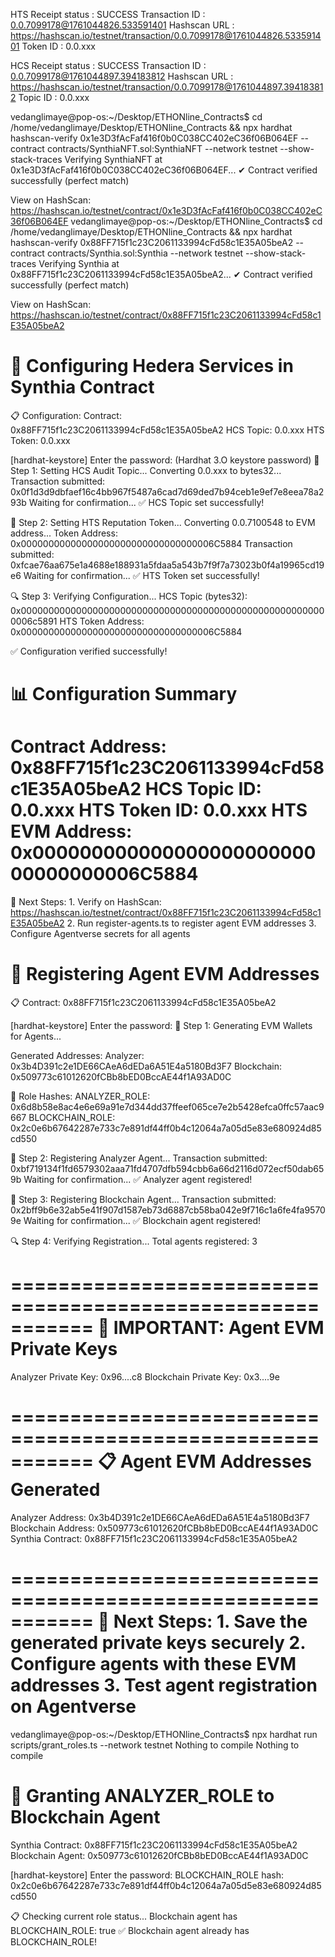 HTS
Receipt status           : SUCCESS
Transaction ID           : 0.0.7099178@1761044826.533591401
Hashscan URL             : https://hashscan.io/testnet/transaction/0.0.7099178@1761044826.533591401
Token ID                 : 0.0.xxx

HCS
Receipt status           : SUCCESS
Transaction ID           : 0.0.7099178@1761044897.394183812
Hashscan URL             : https://hashscan.io/testnet/transaction/0.0.7099178@1761044897.394183812
Topic ID                 : 0.0.xxx


vedanglimaye@pop-os:~/Desktop/ETHONline_Contracts$ cd /home/vedanglimaye/Desktop/ETHONline_Contracts && npx hardhat hashscan-verify 0x1e3D3fAcFaf416f0b0C038CC402eC36f06B064EF --contract contracts/SynthiaNFT.sol:SynthiaNFT 
--network testnet --show-stack-traces
Verifying SynthiaNFT at 0x1e3D3fAcFaf416f0b0C038CC402eC36f06B064EF...
✔ Contract verified successfully (perfect match)

View on HashScan: https://hashscan.io/testnet/contract/0x1e3D3fAcFaf416f0b0C038CC402eC36f06B064EF
vedanglimaye@pop-os:~/Desktop/ETHONline_Contracts$ cd /home/vedanglimaye/Desktop/ETHONline_Contracts && npx hardhat hashscan-verify 0x88FF715f1c23C2061133994cFd58c1E35A05beA2 --contract contracts/Synthia.sol:Synthia --network testnet --show-stack-traces
Verifying Synthia at 0x88FF715f1c23C2061133994cFd58c1E35A05beA2...
✔ Contract verified successfully (perfect match)

View on HashScan: https://hashscan.io/testnet/contract/0x88FF715f1c23C2061133994cFd58c1E35A05beA2


🔧 Configuring Hedera Services in Synthia Contract
============================================================

📋 Configuration:
    Contract: 0x88FF715f1c23C2061133994cFd58c1E35A05beA2
    HCS Topic: 0.0.xxx
    HTS Token: 0.0.xxx

[hardhat-keystore] Enter the password: (Hardhat 3.O keystore password)
📝 Step 1: Setting HCS Audit Topic...
    Converting 0.0.xxx to bytes32...
    Transaction submitted: 0x0f1d3d9dbfaef16c4bb967f5487a6cad7d69ded7b94ceb1e9ef7e8eea78a293b
    Waiting for confirmation...
    ✅ HCS Topic set successfully!

🎨 Step 2: Setting HTS Reputation Token...
    Converting 0.0.7100548 to EVM address...
    Token Address: 0x00000000000000000000000000000000006C5884
    Transaction submitted: 0xfcae76aa675e1a4688e188931a5fdaa5a543b7f9f7a73023b0f4a19965cd19e6
    Waiting for confirmation...
    ✅ HTS Token set successfully!

🔍 Step 3: Verifying Configuration...
    HCS Topic (bytes32): 0x00000000000000000000000000000000000000000000000000000000006c5891
    HTS Token Address: 0x00000000000000000000000000000000006C5884

✅ Configuration verified successfully!

📊 Configuration Summary
============================================================
Contract Address: 0x88FF715f1c23C2061133994cFd58c1E35A05beA2
HCS Topic ID: 0.0.xxx
HTS Token ID: 0.0.xxx
HTS EVM Address: 0x00000000000000000000000000000000006C5884
============================================================

🎯 Next Steps:
    1. Verify on HashScan:
       https://hashscan.io/testnet/contract/0x88FF715f1c23C2061133994cFd58c1E35A05beA2
    2. Run register-agents.ts to register agent EVM addresses
    3. Configure Agentverse secrets for all agents


🤖 Registering Agent EVM Addresses
============================================================

📋 Contract: 0x88FF715f1c23C2061133994cFd58c1E35A05beA2

[hardhat-keystore] Enter the password:
🔑 Step 1: Generating EVM Wallets for Agents...

Generated Addresses:
    Analyzer:   0x3b4D391c2e1DE66CAeA6dEDa6A51E4a5180Bd3F7
    Blockchain: 0x509773c61012620fCBb8bED0BccAE44f1A93AD0C

📜 Role Hashes:
    ANALYZER_ROLE:   0x6d8b58e8ac4e6e69a91e7d344dd37ffeef065ce7e2b5428efca0ffc57aac9667
    BLOCKCHAIN_ROLE: 0x2c0e6b67642287e733c7e891df44ff0b4c12064a7a05d5e83e680924d85cd550

📝 Step 2: Registering Analyzer Agent...
    Transaction submitted: 0xbf719134f1fd6579302aaa71fd4707dfb594cbb6a66d2116d072ecf50dab659b
    Waiting for confirmation...
    ✅ Analyzer agent registered!

📝 Step 3: Registering Blockchain Agent...
    Transaction submitted: 0x2bff9b6e32ab5e41f907d1587eb73d6887cb58ba042e9f716c1a6fe4fa95709e
    Waiting for confirmation...
    ✅ Blockchain agent registered!

🔍 Step 4: Verifying Registration...
    Total agents registered: 3

===========================================================
🔐 IMPORTANT: Agent EVM Private Keys
===========================================================

Analyzer Private Key: 0x96....c8
Blockchain Private Key: 0x3....9e

===========================================================
📋 Agent EVM Addresses Generated
===========================================================
Analyzer Address: 0x3b4D391c2e1DE66CAeA6dEDa6A51E4a5180Bd3F7
Blockchain Address: 0x509773c61012620fCBb8bED0BccAE44f1A93AD0C
Synthia Contract: 0x88FF715f1c23C2061133994cFd58c1E35A05beA2

===========================================================
🎯 Next Steps:
    1. Save the generated private keys securely
    2. Configure agents with these EVM addresses
    3. Test agent registration on Agentverse
===========================================================



vedanglimaye@pop-os:~/Desktop/ETHONline_Contracts$ npx hardhat run scripts/grant_roles.ts --network testnet
Nothing to compile
Nothing to compile

🔐 Granting ANALYZER_ROLE to Blockchain Agent
============================================================
Synthia Contract: 0x88FF715f1c23C2061133994cFd58c1E35A05beA2
Blockchain Agent: 0x509773c61012620fCBb8bED0BccAE44f1A93AD0C

[hardhat-keystore] Enter the password: 
BLOCKCHAIN_ROLE hash: 0x2c0e6b67642287e733c7e891df44ff0b4c12064a7a05d5e83e680924d85cd550

📋 Checking current role status...
Blockchain agent has BLOCKCHAIN_ROLE: true
✅ Blockchain agent already has BLOCKCHAIN_ROLE!